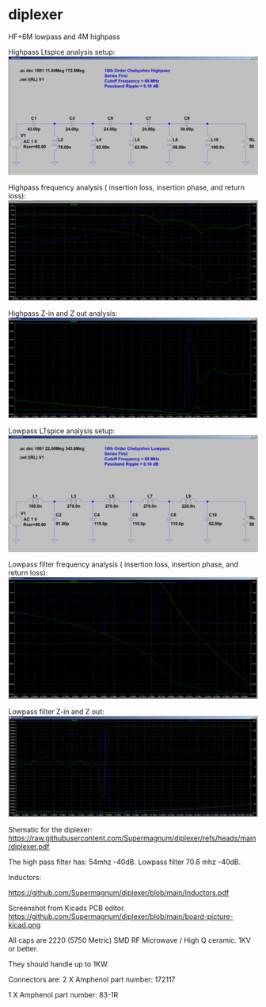 # diplexer
HF+6M lowpass and 4M highpass

Highpass Ltspice analysis setup:
![highpass-parts.png](highpass-parts.png)

Highpass frequency analysis ( insertion loss, insertion phase, and return loss):
![highpass.png](highpass.png)

Highpass Z-in and Z out analysis:
![highpass-imp.png](highpass-imp.png)


Lowpass LTspice analysis setup:
![lowpassfilter-parts.png](lowpassfilter-parts.png)

Lowpass filter frequency analysis ( insertion loss, insertion phase, and return loss):
![lowpassfilter.png](lowpassfilter.png)

Lowpass filter Z-in and Z out:
![lowpassfilter-Z.png](lowpassfilter-Z.png)



Shematic for the diplexer:
https://raw.githubusercontent.com/Supermagnum/diplexer/refs/heads/main/diplexer.pdf



The high pass filter has:  54mhz -40dB.
Lowpass filter 70.6 mhz -40dB.


Inductors:

https://github.com/Supermagnum/diplexer/blob/main/Inductors.pdf

Screenshot from Kicads PCB editor.
https://github.com/Supermagnum/diplexer/blob/main/board-picture-kicad.png

All caps are 2220 (5750 Metric) SMD RF Microwave / High Q ceramic. 1KV or better.

They should handle up to 1KW.

Connectors are:
2 X Amphenol part number: 	172117

1 X Amphenol part number: 	83-1R



